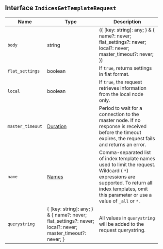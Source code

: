 ## Interface `IndicesGetTemplateRequest`

| Name | Type | Description |
| - | - | - |
| `body` | string | ({ [key: string]: any; } & { name?: never; flat_settings?: never; local?: never; master_timeout?: never; }) | All values in `body` will be added to the request body. |
| `flat_settings` | boolean | If `true`, returns settings in flat format. |
| `local` | boolean | If `true`, the request retrieves information from the local node only. |
| `master_timeout` | [Duration](./Duration.md) | Period to wait for a connection to the master node. If no response is received before the timeout expires, the request fails and returns an error. |
| `name` | [Names](./Names.md) | Comma-separated list of index template names used to limit the request. Wildcard ( `*`) expressions are supported. To return all index templates, omit this parameter or use a value of `_all` or `*`. |
| `querystring` | { [key: string]: any; } & { name?: never; flat_settings?: never; local?: never; master_timeout?: never; } | All values in `querystring` will be added to the request querystring. |
